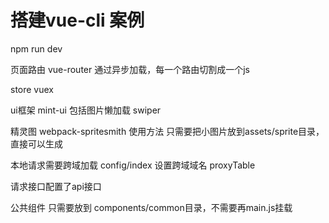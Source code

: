 # 搭建vue-cli 案例

npm run dev

页面路由 vue-router 通过异步加载，每一个路由切割成一个js

store  vuex

ui框架  mint-ui  包括图片懒加载  swiper

精灵图 webpack-spritesmith 使用方法 只需要把小图片放到assets/sprite目录，直接可以生成

本地请求需要跨域加载  config/index 设置跨域域名  proxyTable

请求接口配置了api接口

公共组件 只需要放到 components/common目录，不需要再main.js挂载
